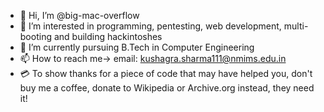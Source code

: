 - 👋 Hi, I’m @big-mac-overflow
- 👀 I’m interested in programming, pentesting, web development, multi-booting and building hackintoshes
- 🌱 I’m currently pursuing B.Tech in Computer Engineering 
- 📫 How to reach me-> email: kushagra.sharma111@nmims.edu.in
- 💳 To show thanks for a piece of code that may have helped you, don't buy me a coffee, donate to Wikipedia or Archive.org instead, they need it!

<!---
big-mac-overflow/big-mac-overflow is a ✨ special ✨ repository because its `README.md` (this file) appears on your GitHub profile.
You can click the Preview link to take a look at your changes.
--->
